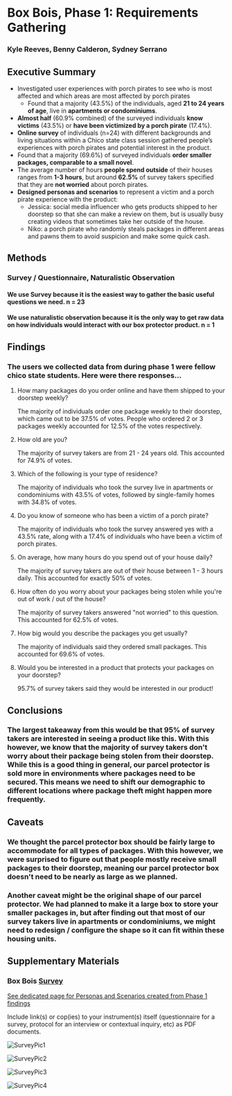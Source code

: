 # Box Bois, Phase 1: Requirements Gathering
### Kyle Reeves, Benny Calderon, Sydney Serrano

## Executive Summary
- Investigated user experiences with porch pirates to see who is most affected and which areas are most affected by porch pirates
   - Found that a majority (43.5%) of the individuals, aged **21 to 24 years of age**, live in **apartments or condominiums**.
- **Almost half** (60.9% combined) of the surveyed individuals **know victims** (43.5%) or **have been victimized by a porch pirate** (17.4%).
- **Online survey** of individuals (n=24) with different backgrounds and living situations within a Chico state class session gathered people’s experiences with porch pirates and potential interest in the product.
- Found that a majority (69.6%) of surveyed individuals **order smaller packages, comparable to a small novel**.
- The average number of hours **people spend outside** of their houses ranges from **1-3 hours**, but around **62.5%** of survey takers specified that they are **not worried** about porch pirates.
- **Designed personas and scenarios** to represent a victim and a porch pirate experience with the product:
   - Jessica: social media influencer who gets products shipped to her doorstep so that she can make a review on them, but is usually busy creating videos that sometimes take her outside of the house.
   - Niko: a porch pirate who randomly steals packages in different areas and pawns them to avoid suspicion and make some quick cash. 

## Methods
### Survey / Questionnaire, Naturalistic Observation
#### We use Survey because it is the easiest way to gather the basic useful questions we need. n = 23
#### We use naturalistic observation because it is the only way to get raw data on how individuals would interact with our box protector product. n = 1

## Findings
### The users we collected data from during phase 1 were fellow chico state students. Here were there responses...
1. How many packages do you order online and have them shipped to your doorstep weekly?   
 
     The majority of individuals order one package weekly to their doorstep, which came out to be 37.5% of votes. People who ordered 2 or 3 packages weekly accounted for 12.5% of the votes respectively.

2. How old are you?   
 
     The majority of survey takers are from 21 - 24 years old. This accounted for 74.9% of votes.
 
3. Which of the following is your type of residence?  

     The majority of individuals who took the survey live in apartments  or condominiums with 43.5% of votes, followed by single-family homes with 34.8% of votes.

4. Do you know of someone who has been a victim of a porch pirate?   

     The majority of individuals who took the survey answered yes with a 43.5% rate, along with a 17.4% of individuals who have been a victim of porch pirates.

5. On average, how many hours do you spend out of your house daily?

     The majority of survey takers are out of their house between 1 - 3 hours daily. This accounted for exactly 50% of votes.

6. How often do you worry about your packages being stolen while you're out of work / out of the house?  

     The majority of survey takers answered "not worried" to this question. This accounted for 62.5% of votes.

7. How big would you describe the packages you get usually?

     The majority of individuals said they ordered small packages. This accounted for 69.6% of votes.

8. Would you be interested in a product that protects your packages on your doorstep?

     95.7% of survey takers said they would be interested in our product!

## Conclusions
### The largest takeaway from this would be that 95% of survey takers are interested in seeing a product like this. With this however, we know that the majority of survey takers don't worry about their package being stolen from their doorstep. While this is a good thing in general, our parcel protector is sold more in environments where packages need to be secured. This means we need to shift our demographic to different locations where package theft might happen more frequently. 

## Caveats
### We thought the parcel protector box should be fairly large to accommodate for all types of packages. With this however, we were surprised to figure out that people mostly receive small packages to their doorstep, meaning our parcel protector box doesn't need to be nearly as large as we planned.
### Another caveat might be the original shape of our parcel protector. We had planned to make it a large box to store your smaller packages in, but after finding out that most of our survey takers live in apartments or condominiums, we might need to redesign / configure the shape so it can fit within these housing units.


## Supplementary Materials
### Box Bois [Survey](https://forms.gle/LMEdTEczQfByHsZk9) 


[See dedicated page for Personas and Scenarios created from Phase 1 findings](../personas-scenarios.md)


Include link(s) or cop(ies) to your instrument(s) itself (questionnaire for a survey, protocol for an interview or contextual inquiry, etc) as PDF documents.

![SurveyPic1](https://i.imgur.com/zXvb7CF.png)

![SurveyPic2](https://i.imgur.com/tUl66hU.png)

![SurveyPic3](https://i.imgur.com/ZcP0xS5.png)

![SurveyPic4](https://i.imgur.com/LOCr5hD.png)

